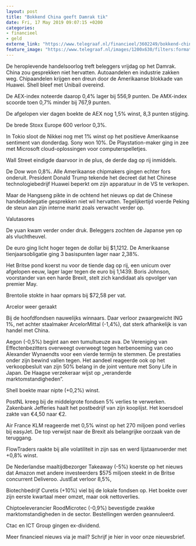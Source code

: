 ```yaml
---
layout: post
title: "Bokkend China geeft Damrak tik"
date: Fri, 17 May 2019 09:07:15 +0200
categories: 
- financieel 
- geld 
externe_link: "https://www.telegraaf.nl/financieel/3602249/bokkend-china-geeft-damrak-tik"
feature_image: "https://www.telegraaf.nl/images/1200x630/filters:format(jpeg):quality(80)/cdn-kiosk-api.telegraaf.nl/0300b7d6-7874-11e9-98d5-0217670beecd.jpg"
---
```


<p class="intro">De heroplevende handelsoorlog treft beleggers vrijdag op het Damrak. China zou gesprekken niet hervatten. Autoaandelen en industrie zakken weg. Chipaandelen krijgen een dreun door de Amerikaanse blokkade van Huawei. Shell bleef met Unibail overeind.</p> <p>De AEX-index noteerde daarop 0,4% lager bij 556,9 punten. De AMX-index scoorde toen 0,7% minder bij 767,9 punten.</p><p>De afgelopen vier dagen boekte de AEX nog 1,5% winst, 8,3 punten stijging.</p><p>De brede Stoxx Europe 600 verloor 0,3%.</p><p>In Tokio sloot de Nikkei nog met 1% winst op het positieve Amerikaanse sentiment van donderdag. Sony won 10%. De Playstation-maker ging in zee met Microsoft cloud-oplossingen voor computerspelletjes.</p><p>Wall Street eindigde daarvoor in de plus, de derde dag op rij inmiddels.</p><p>De Dow won 0,8%. Alle Amerikaanse chipmakers gingen echter fors onderuit. President Donald Trump tekende het decreet dat het Chinese technologiebedrijf Huawei beperkt om zijn apparatuur in de VS te verkopen.</p><p>Maar de Hangseng pikte in de ochtend het nieuws op dat de Chinese handelsdelegatie gesprekken niet wil hervatten. Tegelijkertijd voerde Peking de steun aan zijn interne markt zoals verwacht verder op.</p><p>Valutasores</p><p>De yuan kwam verder onder druk. Beleggers zochten de Japanse yen op als vluchtheuvel.</p><p>De euro ging licht hoger tegen de dollar bij $1,1212. De Amerikaanse tienjaarsobligatie ging 3 basispunten lager naar 2,38%.</p><p>Het Britse pond koerst nu voor de tiende dag op rij, een unicum over afgelopen eeuw, lager lager tegen de euro bij 1,1439. Boris Johnson, voorstander van een harde Brexit, stelt zich kandidaat als opvolger van premier May.</p><p>Brentolie stokte in haar opmars bij $72,58 per vat.</p><p>Arcelor weer geraakt</p><p>Bij de hoofdfondsen nauwelijks winnaars. Daar verloor zwaargewicht ING 1%, net achter staalmaker ArcelorMittal (-1,4%), dat sterk afhankelijk is van handel met China.</p><p>Aegon (-0,5%) begint aan een tumultueuze ava. De Vereniging van Effectenbezitters overweegt overweegt tegen herbenoeming van ceo Alexander Wynaendts voor een vierde termijn te stemmen. De prestaties onder zijn bewind vallen tegen. Het aandeel reageerde ook op het verkoopbesluit van zijn 50% belang in de joint venture met Sony Life in Japan. De Haagse verzekeraar wijst op „veranderde marktomstandigheden”.</p><p>Shell boekte maar nipte (+0,2%) winst.</p><p>PostNL kreeg bij de middelgrote fondsen 5% verlies te verwerken. Zakenbank Jefferies haalt het postbedrijf van zijn kooplijst. Het koersdoel zakte van €4,50 naar €2.</p><p>Air France KLM reageerde met 0,5% winst op het 270 miljoen pond verlies bij easyJet. De top verwijst naar de Brexit als belangrijke oorzaak van de teruggang.</p><p>FlowTraders raakte bij alle volatiliteit in zijn sas en werd lijstaanvoerder met +0,8% winst.</p><p>De Nederlandse maaltijdbezorger Takeaway (-5%) koerste op het nieuws dat Amazon met andere investeerders $575 miljoen steekt in de Britse concurrent Deliveroo. JustEat verloor 8,5%,</p><p>Biotechbedrijf Curetis (+10%) viel bij de lokale fondsen op. Het boekte over zijn eerste kwartaal meer omzet, maar ook nettoverlies.</p><p>Chiptoeleverancier RoodMicrotec (-0,9%) bevestigde zwakke marktomstandigheden in de sector. Bestellingen werden geannuleerd.</p><p>Ctac en ICT Group gingen ex-dividend.</p><p>Meer financieel nieuws via je mail? Schrijf je hier in voor onze nieuwsbrief.</p>
